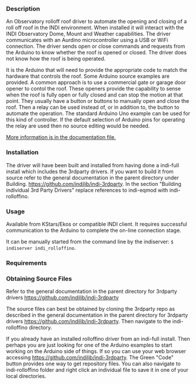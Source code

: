 ### Description

An Observatory rolloff roof driver to automate the opening and closing of a roll off roof in the INDI environment. When installed it will interact with the INDI Observatory Dome, Mount and Weather capabilities. The driver communicates with an Aurdino microcontroller using a USB or WiFi connection. The driver sends open or close commands and requests from the Arduino to know whether the roof is opened or closed. The driver does not know how the roof is being operated.

It is the Arduino that will need to provide the appropriate code to match the hardware that controls the roof. Some Arduino source examples are provided. A common approach is to use a commercial gate or garage door opener to contol the roof. These openers provide the capability to sense when the roof is fully open or fully closed and can stop the motion at that point. They usually have a button or buttons to manually open and close the roof. Then a relay can be used instead of, or in addition to, the button to automate the operation. The standard Arduino Uno example can be used for this kind of controller. If the default selection of Arduino pins for operating the relay are used then no source editing would be needed.

[More information is in the documentation file.](doc/rolloffino.md)

### Installation

The driver will have been built and installed from having done a indi-full install which includes the 3rdparty drivers. If you want to build it from source refer to the general documentation in the parent directory under Building. https://github.com/indilib/indi-3rdparty. In the section "Building individual 3rd Party Drivers" replace references to indi-eqmod with indi-rolloffino. 

### Usage

Available from KStars/Ekos or compatible INDI client. It requires successful communication to the Arduino to complete the on-line connection stage.

It can be manually started from the command line by the indiserver:
`$ indiserver indi_rolloffino`.

### Requirements



### Obtaining Source Files

Refer to the general documentation in the parent directory for 3rdparty drivers https://github.com/indilib/indi-3rdparty

The source files can best be obtained by cloning the 3rdparty repo as described in the general documentation in the parent directory for 3rdparty drivers https://github.com/indilib/indi-3rdparty.
Then navigate to the indi-rolloffino directory. 

If you already have an installed rolloffino driver from an indi-full install. Then perhaps you are just looking for one of the Arduino examples to start working on the Arduino side of things. If so you can use your web browser accessing https://github.com/indilib/indi-3rdparty. The Green "Code" button provides one way to get repository files. You can also navigate to indi-rolloffino folder and right click an individual file to save it in one of your local directories.
